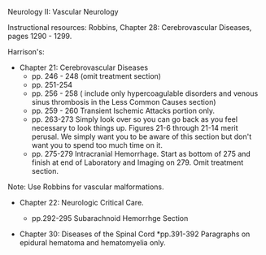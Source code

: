 Neurology II: Vascular Neurology

Instructional resources:
Robbins, Chapter 28: Cerebrovascular Diseases, pages 1290 - 1299.

Harrison's:

* Chapter 21:  Cerebrovascular Diseases
	* pp. 246 - 248 (omit treatment section)
	* pp. 251-254
	* pp. 256 - 258 ( include only hypercoagulable disorders and venous sinus thrombosis in the Less Common Causes section)
	* pp. 259 - 260 Transient Ischemic Attacks portion only.
	* pp. 263-273 Simply look over so you can go back as you feel necessary to
  look things up. Figures 21-6 through 21-14 merit perusal. We simply want you
  to be aware of this section but don't want you to spend too much time on it.
	* pp. 275-279 Intracranial Hemorrhage. Start as bottom of 275 and finish at end 
  of Laboratory and Imaging on 279. Omit treatment section.

Note: Use Robbins for vascular malformations.

* Chapter 22: Neurologic Critical Care. 
	* pp.292-295 Subarachnoid Hemorrhge Section 

* Chapter 30: Diseases of the Spinal Cord
	*pp.391-392 Paragraphs on epidural hematoma and hematomyelia only.
